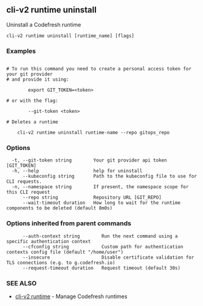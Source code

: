 ## cli-v2 runtime uninstall

Uninstall a Codefresh runtime

```
cli-v2 runtime uninstall [runtime_name] [flags]
```

### Examples

```

# To run this command you need to create a personal access token for your git provider
# and provide it using:

        export GIT_TOKEN=<token>

# or with the flag:

        --git-token <token>

# Deletes a runtime

    cli-v2 runtime uninstall runtime-name --repo gitops_repo

```

### Options

```
  -t, --git-token string        Your git provider api token [GIT_TOKEN]
  -h, --help                    help for uninstall
      --kubeconfig string       Path to the kubeconfig file to use for CLI requests.
  -n, --namespace string        If present, the namespace scope for this CLI request
      --repo string             Repository URL [GIT_REPO]
      --wait-timeout duration   How long to wait for the runtime components to be deleted (default 8m0s)
```

### Options inherited from parent commands

```
      --auth-context string        Run the next command using a specific authentication context
      --cfconfig string            Custom path for authentication contexts config file (default "/home/user")
      --insecure                   Disable certificate validation for TLS connections (e.g. to g.codefresh.io)
      --request-timeout duration   Request timeout (default 30s)
```

### SEE ALSO

* [cli-v2 runtime](cli-v2_runtime.md)	 - Manage Codefresh runtimes

